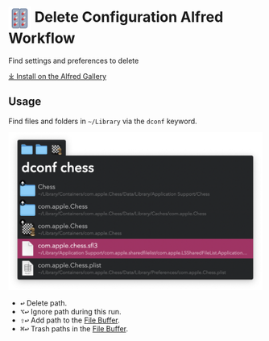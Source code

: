 # <img src='Workflow/icon.png' width='45' align='center' alt='icon'> Delete Configuration Alfred Workflow

Find settings and preferences to delete

[⤓ Install on the Alfred Gallery](https://alfred.app/workflows/vitor/delete-configuration)

## Usage

Find files and folders in `~/Library` via the `dconf` keyword.

![Alfred search for dconf chess](Workflow/images/about/dconf.png)

* <kbd>↩&#xFE0E;</kbd> Delete path.
* <kbd>⌥</kbd><kbd>↩&#xFE0E;</kbd> Ignore path during this run.
* <kbd>⇧</kbd><kbd>↩&#xFE0E;</kbd> Add path to the [File Buffer](https://www.alfredapp.com/help/features/file-search/#file-buffer).
* <kbd>⌘</kbd><kbd>↩&#xFE0E;</kbd> Trash paths in the [File Buffer](https://www.alfredapp.com/help/features/file-search/#file-buffer).
